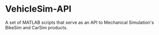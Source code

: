 VehicleSim-API
==============

A set of MATLAB scripts that serve as an API to Mechanical Simulation's BikeSim and CarSim products.
